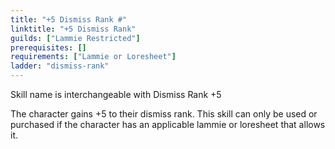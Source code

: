 ```yaml
---
title: "+5 Dismiss Rank #"
linktitle: "+5 Dismiss Rank"
guilds: ["Lammie Restricted"]
prerequisites: []
requirements: ["Lammie or Loresheet"]
ladder: "dismiss-rank"
---
```

Skill name is interchangeable with Dismiss Rank +5

The character gains +5 to their dismiss rank. This skill can only be used or purchased if the character has an applicable lammie or loresheet that allows it.